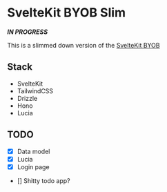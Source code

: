 # SvelteKit BYOB Slim

**_IN PROGRESS_**

This is a slimmed down version of the [SvelteKit BYOB](https://github.com/Rykuno/Sveltekit-BYOB-Template)

## Stack

- SvelteKit
- TailwindCSS
- Drizzle
- Hono
- Lucia

## TODO

- [x] Data model
- [x] Lucia
- [x] Login page
- [] Shitty todo app?
